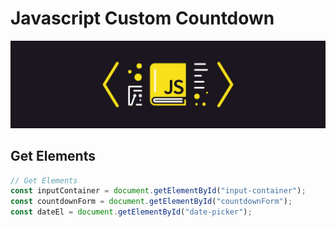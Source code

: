 # Javascript Custom Countdown
![alt text][javascript]

[javascript]: https://github.com/yourwpmadesimple/javascript-navigation-animation/blob/master/javascript_banner.jpg "Javascript Banner"

## Get Elements
```javascript
// Get Elements
const inputContainer = document.getElementById("input-container");
const countdownForm = document.getElementById("countdownForm");
const dateEl = document.getElementById("date-picker");
```